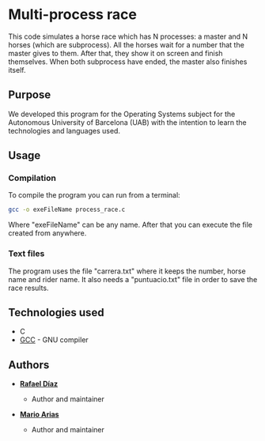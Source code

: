 # Multi-process race

This code simulates a horse race which has N processes: a master and N horses (which are subprocess). All the horses wait for a number that the master gives to them. After that, they show it on screen and finish themselves. When both subprocess have ended, the master also finishes itself.

## Purpose

We developed this program for the Operating Systems subject for the Autonomous University of Barcelona (UAB) with the intention to learn the technologies and languages used.

## Usage

### Compilation

To compile the program you can run from a terminal:

```bash
gcc -o exeFileName process_race.c
```

Where "exeFileName" can be any name. After that you can execute the file created from anywhere.

### Text files

The program uses the file "carrera.txt" where it keeps the number, horse name and rider name. It also needs a "puntuacio.txt" file in order to save the race results.

## Technologies used

* C
* [GCC](https://gcc.gnu.org) - GNU compiler

## Authors

* **[Rafael Díaz](https://github.com/palancana)**

  * Author and maintainer

* **[Mario Arias](https://github.com/Shooter9)**

  * Author and maintainer